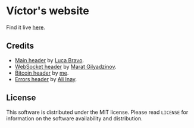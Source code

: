 # Víctor's website

Find it live [here](https://victordiaz.me).

## Credits
* [Main header](https://unsplash.com/photos/XJXWbfSo2f0) by [Luca Bravo](https://unsplash.com/@lucabravo).
* [WebSocket header](https://unsplash.com/photos/7m2gkYUDfFE) by [Marat Gilyadzinov](https://unsplash.com/@m3design).
* [Bitcoin header](https://unsplash.com/photos/IrmtwS7ledw) by [me](https://unsplash.com/@victordm).
* [Errors header](https://unsplash.com/photos/-coR_4tgtWA) by [Ali Inay](http://unsplash.com/@inayali).

## License
This software is distributed under the MIT license. Please read `LICENSE` for information on the software availability and distribution.